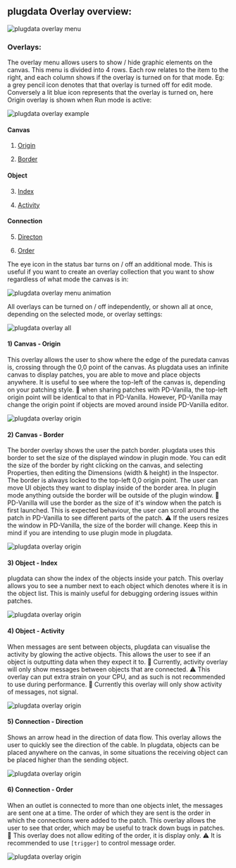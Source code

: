 ## plugdata Overlay overview:
![plugdata overlay menu](../screenshots/plugdata_overlay_overview.png)
### Overlays:

The overlay menu allows users to show / hide graphic elements on the canvas.
This menu is divided into 4 rows. Each row relates to the item to the right, and each column shows if the overlay is turned on for that mode. Eg: a grey pencil icon denotes that that overlay is turned off for edit mode. Conversely a lit blue icon represents that the overlay is turned on, here Origin overlay is shown when Run mode is active:

![plugdata overlay example](../screenshots/plugdata_overlay_origin_example.png)

#### Canvas
1) [Origin](#1-canvas---origin)

2) [Border](#2-canvas---border)
#### Object
3) [Index](#3-object---index)

4) [Activity](#4-object---activity)
#### Connection
5) [Directon](#5-connection---direction)

6) [Order](#6-connection---direction)

The eye icon in the status bar turns on / off an additional mode. This is useful if you want to create an overlay collection that you want to show regardless of what mode the canvas is in:

![plugdata overlay menu animation](../screenshots/plugdata_overlay_overview.gif)

All overlays can be turned on / off independently, or shown all at once, depending on the selected mode, or overlay settings:

![plugdata overlay all](../screenshots/plugdata_overlay_all.png)

#### 1) Canvas - Origin
This overlay allows the user to show where the edge of the puredata canvas is, crossing through the 0,0 point of the canvas. As plugdata uses an infinite canvas to display patches, you are able to move and place objects anywhere. It is useful to see where the top-left of the canvas is, depending on your patching style. :pushpin: when sharing patches with PD-Vanilla, the top-left origin point will be identical to that in PD-Vanilla. However, PD-Vanilla may change the origin point if objects are moved around inside PD-Vanilla editor.

![plugdata overlay origin](../screenshots/plugdata_overlay_origin.png)

#### 2) Canvas - Border
The border overlay shows the user the patch border. plugdata uses this border to set the size of the displayed window in plugin mode. You can edit the size of the border by right clicking on the canvas, and selecting Properties, then editing the Dimensions (width & height) in the Inspector. The border is always locked to the top-left 0,0 origin point. The user can move UI objects they want to display inside of the border area. In plugin mode anything outside the border will be outside of the plugin window. :pushpin: PD-Vanilla will use the border as the size of it's window when the patch is first launched. This is expected behaviour, the user can scroll around the patch in PD-Vanilla to see different parts of the patch. :warning: If the users resizes the window in PD-Vanilla, the size of the border will change. Keep this in mind if you are intending to use plugin mode in plugdata.

![plugdata overlay origin](../screenshots/plugdata_overlay_border.png)

#### 3) Object - Index
plugdata can show the index of the objects inside your patch. This overlay allows you to see a number next to each object which denotes where it is in the object list. This is mainly useful for debugging ordering issues within patches.

![plugdata overlay origin](../screenshots/plugdata_overlay_index.png)

#### 4) Object - Activity
When messages are sent between objects, plugdata can visualise the activity by glowing the active objects. This allows the user to see if an object is outputting data when they expect it to. :pushpin: Currently, activity overlay will only show messages between objects that are connected. :warning: This overlay can put extra strain on your CPU, and as such is not recommended to use during performance. :pushpin: Currently this overlay will only show activity of messages, not signal.

![plugdata overlay origin](../screenshots/plugdata_overlay_activity.png)

#### 5) Connection - Direction
Shows an arrow head in the direction of data flow. This overlay allows the user to quickly see the direction of the cable. In plugdata, objects can be placed anywhere on the canvas, in some situations the receiving object can be placed higher than the sending object.

![plugdata overlay origin](../screenshots/plugdata_overlay_direction.png)

#### 6) Connection - Order
When an outlet is connected to more than one objects inlet, the messages are sent one at a time. The order of which they are sent is the order in which the connections were added to the patch. This overlay allows the user to see that order, which may be useful to track down bugs in patches. :pushpin: This overlay does not allow editing of the order, it is display only. :warning: It is recommended to use `[trigger]` to control message order.

![plugdata overlay origin](../screenshots/plugdata_overlay_order.png)